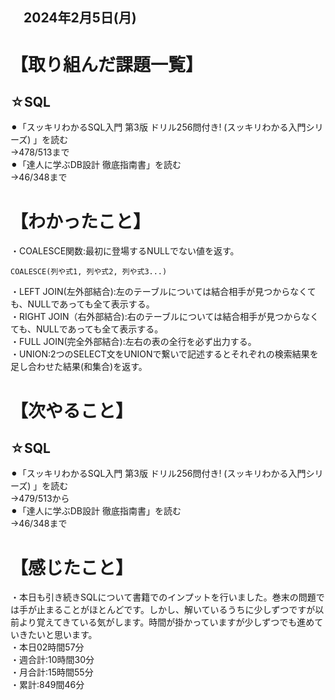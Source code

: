 ## 　2024年2月5日(月)
# 【取り組んだ課題一覧】
## ☆SQL
⚫︎「スッキリわかるSQL入門 第3版 ドリル256問付き! (スッキリわかる入門シリーズ) 」を読む<br>
→478/513まで<br>
⚫︎「達人に学ぶDB設計 徹底指南書」を読む<br>
→46/348まで<br>
# 【わかったこと】
・COALESCE関数:最初に登場するNULLでない値を返す。<br>
```
COALESCE(列や式1, 列や式2, 列や式3...)
```
・LEFT JOIN(左外部結合):左のテーブルについては結合相手が見つからなくても、NULLであっても全て表示する。<br>
・RIGHT JOIN（右外部結合):右のテーブルについては結合相手が見つからなくても、NULLであっても全て表示する。<br>
・FULL JOIN(完全外部結合):左右の表の全行を必ず出力する。<br>
・UNION:2つのSELECT文をUNIONで繋いで記述するとそれぞれの検索結果を足し合わせた結果(和集合)を返す。<br>
# 【次やること】
## ☆SQL
⚫︎「スッキリわかるSQL入門 第3版 ドリル256問付き! (スッキリわかる入門シリーズ) 」を読む<br>
→479/513から<br>
⚫︎「達人に学ぶDB設計 徹底指南書」を読む<br>
→46/348まで<br>
# 【感じたこと】
・本日も引き続きSQLについて書籍でのインプットを行いました。巻末の問題では手が止まることがほとんどです。しかし、解いているうちに少しずつですが以前より覚えてきている気がします。時間が掛かっていますが少しずつでも進めていきたいと思います。<br>
・本日02時間57分<br>
・週合計:10時間30分<br>
・月合計:15時間55分<br>
・累計:849間46分<br>
